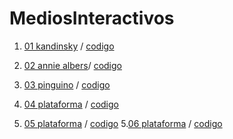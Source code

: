 # MediosInteractivos 
1. [01 kandinsky](https://blanca10.github.io/MediosInteractivos/01/) / 
[codigo](https://github.com/blanca10/MediosInteractivos/blob/master/01/sketch.js)
2. [02 annie albers](https://blanca10.github.io/MediosInteractivos/02)/
[codigo](https://github.com/blanca10/MediosInteractivos/blob/master/02/Prueba_final_.js)
3. [03 pinguino](https://blanca10.github.io/MediosInteractivos/03/) /
[codigo](https://github.com/blanca10/MediosInteractivos/blob/master/03/sketch_03.js)
4. [04 plataforma](https://blanca10.github.io/MediosInteractivos/04/) /
[codigo](https://github.com/blanca10/MediosInteractivos/blob/master/04/sketch_04.js)

4. [05 plataforma](https://blanca10.github.io/MediosInteractivos/05/) /
[codigo](https://github.com/blanca10/MediosInteractivos/blob/master/05/Ayudita_Cesar.js)
5.[06 plataforma](https://blanca10.github.io/MediosInteractivos/06/) /
[codigo](https://github.com/blanca10/MediosInteractivos/blob/master/06/intento_con_menos_tristeza.js)
